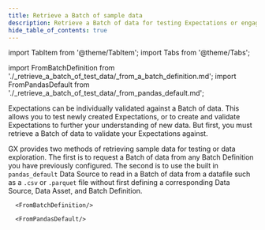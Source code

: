 ```yaml
---
title: Retrieve a Batch of sample data
description: Retrieve a Batch of data for testing Expectations or engaging in data exploration.
hide_table_of_contents: true
---
```

import TabItem from '@theme/TabItem';
import Tabs from '@theme/Tabs';

import FromBatchDefinition from './_retrieve_a_batch_of_test_data/_from_a_batch_definition.md';
import FromPandasDefault from './_retrieve_a_batch_of_test_data/_from_pandas_default.md';

Expectations can be individually validated against a Batch of data.  This allows you to test newly created Expectations, or to create and validate Expectations to further your understanding of new data.  But first, you must retrieve a Batch of data to validate your Expectations against.

GX provides two methods of retrieving sample data for testing or data exploration.  The first is to request a Batch of data from any Batch Definition you have previously configured.  The second is to use the built in `pandas_default` Data Source to read in a Batch of data from a datafile such as a `.csv` or `.parquet` file without first defining a corresponding Data Source, Data Asset, and Batch Definition.


<Tabs queryString="method" groupId="method" defaultValue='from_data_source'>

   <TabItem value="from_data_source" label="Data Source">

      <FromBatchDefinition/>

   </TabItem>

   <TabItem value="from_pandas_default" label="pandas_default">

      <FromPandasDefault/>

   </TabItem>

</Tabs>